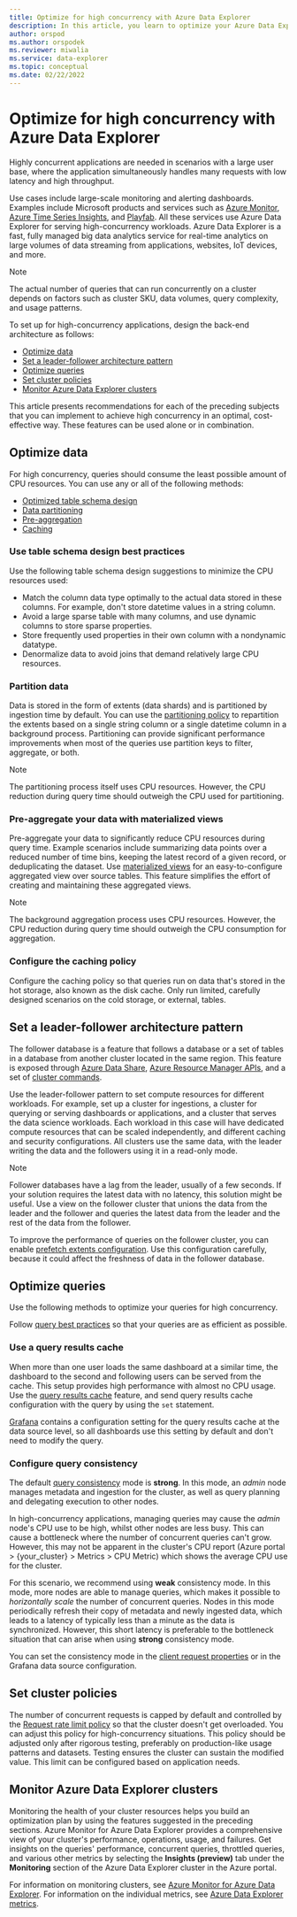 ```yaml
---
title: Optimize for high concurrency with Azure Data Explorer
description: In this article, you learn to optimize your Azure Data Explorer setup for high concurrency.
author: orspod
ms.author: orspodek
ms.reviewer: miwalia
ms.service: data-explorer
ms.topic: conceptual
ms.date: 02/22/2022
---
```


# Optimize for high concurrency with Azure Data Explorer

Highly concurrent applications are needed in scenarios with a large user base, where the application simultaneously handles many requests with low latency and high throughput.

Use cases include large-scale monitoring and alerting dashboards. Examples include Microsoft products and services such as [Azure Monitor](https://azure.microsoft.com/services/monitor/), [Azure Time Series Insights](https://azure.microsoft.com/services/time-series-insights/), and [Playfab](https://playfab.com/). All these services use Azure Data Explorer for serving high-concurrency workloads. Azure Data Explorer is a fast, fully managed big data analytics service for real-time analytics on large volumes of data streaming from applications, websites, IoT devices, and more.

> [!NOTE]
> The actual number of queries that can run concurrently on a cluster depends on factors such as cluster SKU, data volumes, query complexity, and usage patterns.

To set up for high-concurrency applications, design the back-end architecture as follows:

* [Optimize data](#optimize-data)
* [Set a leader-follower architecture pattern](#set-a-leader-follower-architecture-pattern)
* [Optimize queries](#optimize-queries)
* [Set cluster policies](#set-cluster-policies)
* [Monitor Azure Data Explorer clusters](#monitor-azure-data-explorer-clusters)

This article presents recommendations for each of the preceding subjects that you can implement to achieve high concurrency in an optimal, cost-effective way. These features can be used alone or in combination.

## Optimize data

For high concurrency, queries should consume the least possible amount of CPU resources. You can use any or all of the following methods:

- [Optimized table schema design](#use-table-schema-design-best-practices)
- [Data partitioning](#partition-data)
- [Pre-aggregation](#pre-aggregate-your-data-with-materialized-views)
- [Caching](#configure-the-caching-policy)

### Use table schema design best practices

Use the following table schema design suggestions to minimize the CPU resources used:

* Match the column data type optimally to the actual data stored in these columns. For example, don't store datetime values in a string column.
* Avoid a large sparse table with many columns, and use dynamic columns to store sparse properties.
* Store frequently used properties in their own column with a nondynamic datatype.
* Denormalize data to avoid joins that demand relatively large CPU resources.

### Partition data

Data is stored in the form of extents (data shards) and is partitioned by ingestion time by default. You can use the [partitioning policy](kusto/management/partitioningpolicy.md) to repartition the extents based on a single string column or a single datetime column in a background process. Partitioning can provide significant performance improvements when most of the queries use partition keys to filter, aggregate, or both.

> [!NOTE]
> The partitioning process itself uses CPU resources. However, the CPU reduction during query time should outweigh the CPU used for partitioning.

### Pre-aggregate your data with materialized views

Pre-aggregate your data to significantly reduce CPU resources during query time. Example scenarios include summarizing data points over a reduced number of time bins, keeping the latest record of a given record, or deduplicating the dataset. Use [materialized views](kusto/management/materialized-views/materialized-view-overview.md) for an easy-to-configure aggregated view over source tables. This feature simplifies the effort of creating and maintaining these aggregated views.

> [!NOTE]
> The background aggregation process uses CPU resources. However, the CPU reduction during query time should outweigh the CPU consumption for aggregation.

### Configure the caching policy

Configure the caching policy so that queries run on data that's stored in the hot storage, also known as the disk cache. Only run limited, carefully designed scenarios on the cold storage, or external, tables.

## Set a leader-follower architecture pattern

The follower database is a feature that follows a database or a set of tables in a database from another cluster located in the same region. This feature is exposed through [Azure Data Share](data-share.md), [Azure Resource Manager APIs](follower.md), and a set of [cluster commands](kusto/management/cluster-follower.md).

Use the leader-follower pattern to set compute resources for different workloads. For example, set up a cluster for ingestions, a cluster for querying or serving dashboards or applications, and a cluster that serves the data science workloads. Each workload in this case will have dedicated compute resources that can be scaled independently, and different caching and security configurations. All clusters use the same data, with the leader writing the data and the followers using it in a read-only mode.

> [!NOTE]
> Follower databases have a lag from the leader, usually of a few seconds. If your solution requires the latest data with no latency, this solution might be useful. Use a view on the follower cluster that unions the data from the leader and the follower and queries the latest data from the leader and the rest of the data from the follower.

To improve the performance of queries on the follower cluster, you can enable [prefetch extents configuration](kusto/management/cluster-follower.md#alter-follower-database-prefetch-extents). Use this configuration carefully, because it could affect the freshness of data in the follower database.

## Optimize queries

Use the following methods to optimize your queries for high concurrency.

Follow [query best practices](kusto/query/best-practices.md) so that your queries are as efficient as possible.

### Use a query results cache

When more than one user loads the same dashboard at a similar time, the dashboard to the second and following users can be served from the cache. This setup provides high performance with almost no CPU usage. Use the [query results cache](kusto/query/query-results-cache.md) feature, and send query results cache configuration with the query by using the `set` statement.

[Grafana](grafana.md) contains a configuration setting for the query results cache at the data source level, so all dashboards use this setting by default and don't need to modify the query.

### Configure query consistency

The default [query consistency](kusto/concepts/queryconsistency.md) mode is **strong**. In this mode, an *admin* node manages metadata and ingestion for the cluster, as well as query planning and delegating execution to other nodes.

In high-concurrency applications, managing queries may cause the *admin* node's CPU use to be high, whilst other nodes are less busy. This can cause a bottleneck where the number of concurrent queries can't grow. However, this may not be apparent in the cluster's CPU report (Azure portal > {your_cluster} > Metrics > CPU Metric) which shows the average CPU use for the cluster.

For this scenario, we recommend using **weak** consistency mode. In this mode, more nodes are able to manage queries, which makes it possible to *horizontally scale* the number of concurrent queries. Nodes in this mode periodically refresh their copy of metadata and newly ingested data, which leads to a latency of typically less than a minute as the data is synchronized. However, this short latency is preferable to the bottleneck situation that can arise when using **strong** consistency mode.

You can set the consistency mode in the [client request properties](kusto/api/netfx/request-properties.md) or in the Grafana data source configuration.

## Set cluster policies

The number of concurrent requests is capped by default and controlled by the [Request rate limit policy](kusto/management/request-rate-limit-policy.md) so that the cluster doesn't get overloaded. You can adjust this policy for high-concurrency situations. This policy should be adjusted only after rigorous testing, preferably on production-like usage patterns and datasets. Testing ensures the cluster can sustain the modified value. This limit can be configured based on application needs.

## Monitor Azure Data Explorer clusters

Monitoring the health of your cluster resources helps you build an optimization plan by using the features suggested in the preceding sections. Azure Monitor for Azure Data Explorer provides a comprehensive view of your cluster's performance, operations, usage, and failures. Get insights on the queries' performance, concurrent queries, throttled queries, and various other metrics by selecting the **Insights (preview)** tab under the **Monitoring** section of the Azure Data Explorer cluster in the Azure portal.

For information on monitoring clusters, see [Azure Monitor for Azure Data Explorer](/azure/azure-monitor/insights/data-explorer?toc=/azure/data-explorer/toc.json&amp;bc=/azure/data-explorer/breadcrumb/toc.json). For information on the individual metrics, see [Azure Data Explorer metrics](using-metrics.md#supported-azure-data-explorer-metrics).
